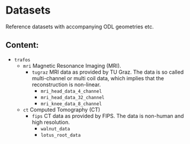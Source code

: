 # Datasets

Reference datasets with accompanying ODL geometries etc.

## Content:

* `trafos`
  * `mri`
  Magnetic Resonance Imaging (MRI).
    * `tugraz`
    MRI data as provided by TU Graz. The data is so called multi-channel or multi
    coil data, which implies that the reconstruction is non-linear.
      * `mri_head_data_4_channel`
      * `mri_head_data_32_channel`
      * `mri_knee_data_8_channel`
  * `ct`
  Computed Tomography (CT)
    * `fips`
    CT data as provided by FIPS. The data is non-human and high resolution.
      * `walnut_data`
      * `lotus_root_data`

